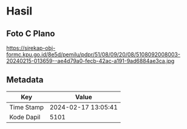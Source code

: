 # Hasil

## Foto C Plano

https://sirekap-obj-formc.kpu.go.id/8e5d/pemilu/pdpr/51/08/09/20/08/5108092008003-20240215-013659--ae4d79a0-fecb-42ac-a191-9ad6884ae3ca.jpg


## Metadata

| Key        | Value               |
| ---------- | ------------------- |
| Time Stamp | 2024-02-17 13:05:41 |
| Kode Dapil | 5101                |



